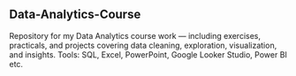 ## Data-Analytics-Course
Repository for my Data Analytics course work — including exercises, practicals, and projects covering data cleaning, exploration, visualization, and insights. Tools: SQL, Excel, PowerPoint, Google Looker Studio, Power BI etc.
